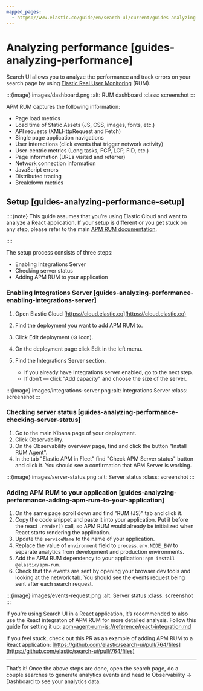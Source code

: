 ```yaml
---
mapped_pages:
  - https://www.elastic.co/guide/en/search-ui/current/guides-analyzing-performance.html
---
```


# Analyzing performance [guides-analyzing-performance]

Search UI allows you to analyze the performance and track errors on your search page by using [Elastic Real User Monitoring](https://www.elastic.co/observability/real-user-monitoring) (RUM).

:::{image} images/dashboard.png
:alt: RUM dashboard
:class: screenshot
:::

APM RUM captures the following information:

* Page load metrics
* Load time of Static Assets (JS, CSS, images, fonts, etc.)
* API requests (XMLHttpRequest and Fetch)
* Single page application navigations
* User interactions (click events that trigger network activity)
* User-centric metrics (Long tasks, FCP, LCP, FID, etc.)
* Page information (URLs visited and referrer)
* Network connection information
* JavaScript errors
* Distributed tracing
* Breakdown metrics


## Setup [guides-analyzing-performance-setup]

::::{note}
This guide assumes that you’re using Elastic Cloud and want to analyze a React application. If your setup is different or you get stuck on any step, please refer to the main [APM RUM documentation](apm-agent-rum-js://reference/index.md).

::::


The setup process consists of three steps:

* Enabling Integrations Server
* Checking server status
* Adding APM RUM to your application


### Enabling Integrations Server [guides-analyzing-performance-enabling-integrations-server]

1. Open Elastic Cloud [https://cloud.elastic.co](https://cloud.elastic.co)
2. Find the deployment you want to add APM RUM to.
3. Click Edit deployment (⚙ icon).
4. On the deployment page click Edit in the left menu.
5. Find the Integrations Server section.

    * If you already have Integrations server enabled, go to the next step.
    * If don’t — click "Add capacity" and choose the size of the server.


:::{image} images/integrations-server.png
:alt: Integrations Server
:class: screenshot
:::


### Checking server status [guides-analyzing-performance-checking-server-status]

1. Go to the main Kibana page of your deployment.
2. Click Observability.
3. On the Observability overview page, find and click the button "Install RUM Agent".
4. In the tab "Elastic APM in Fleet" find "Check APM Server status" button and click it. You should see a confirmation that APM Server is working.

:::{image} images/server-status.png
:alt: Server status
:class: screenshot
:::


### Adding APM RUM to your application [guides-analyzing-performance-adding-apm-rum-to-your-application]

1. On the same page scroll down and find "RUM (JS)" tab and click it.
2. Copy the code snippet and paste it into your application. Put it before the react `.render()` call, so APM RUM would already be initialized when React starts rendering the application.
3. Update the `serviceName` to the name of your application.
4. Replace the value of `environment` field to `process.env.NODE_ENV` to separate analytics from development and production environments.
5. Add the APM RUM dependency to your application: `npm install @elastic/apm-rum`.
6. Check that the events are sent by opening your browser dev tools and looking at the network tab. You should see the events request being sent after each search request.

:::{image} images/events-request.png
:alt: Server status
:class: screenshot
:::

If you’re using Search UI in a React application, it’s recommended to also use the React integraton of APM RUM for more detailed analysis. Follow this guide for setting it up: [apm-agent-rum-js://reference/react-integration.md](apm-agent-rum-js://reference/react-integration.md)

If you feel stuck, check out this PR as an example of adding APM RUM to a React application: [https://github.com/elastic/search-ui/pull/764/files](https://github.com/elastic/search-ui/pull/764/files)

<hr>
That’s it! Once the above steps are done, open the search page, do a couple searches to generate analytics events and head to Observability → Dashboard to see your analytics data.

